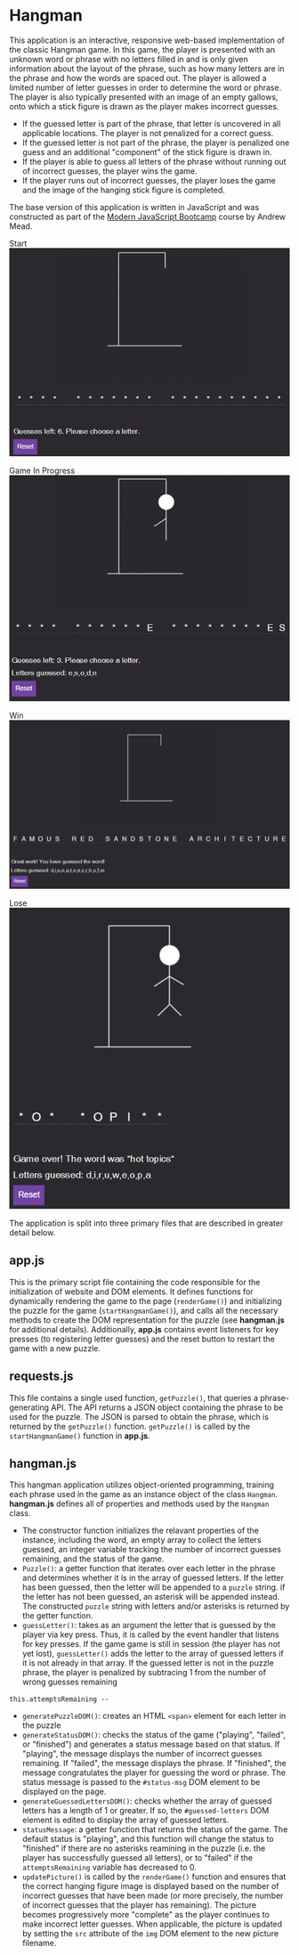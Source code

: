 # Hangman

This application is an interactive, responsive web-based implementation of the classic Hangman game. In this game, the player is presented with an unknown word or phrase with no letters filled in and is only given information about the layout of the phrase, such as how many letters are in the phrase and how the words are spaced out. The player is allowed a limited number of letter guesses in order to determine the word or phrase. The player is also typically presented with an image of an empty gallows, onto which a stick figure is drawn as the player makes incorrect guesses.

- If the guessed letter is part of the phrase, that letter is uncovered in all applicable locations. The player is not penalized for a correct guess.
- If the guessed letter is not part of the phrase, the player is penalized one guess and an additional "component" of the stick figure is drawn in.
- If the player is able to guess all letters of the phrase without running out of incorrect guesses, the player wins the game.
- If the player runs out of incorrect guesses, the player loses the game and the image of the hanging stick figure is completed.


The base version of this application is written in JavaScript and was constructed as part of the [Modern JavaScript Bootcamp](https://www.udemy.com/course/modern-javascript/) course by Andrew Mead. 

Start
![start](/images/hangman_start.PNG)

Game In Progress
![inprogress](/images/hangman_in_progress.PNG)

Win
![win](/images/hangman_win.PNG)

Lose
![lose](/images/hangman_lose.PNG)

The application is split into three primary files that are described in greater detail below.

## app.js
This is the primary script file containing the code responsible for the initialization of website and DOM elements. It defines functions for dynamically rendering the game to the page (`renderGame()`) and initializing the puzzle for the game (`startHangmanGame()`), and calls all the necessary methods to create the DOM representation for the puzzle (see **hangman.js** for additional details). Additionally, **app.js** contains event listeners for key presses (to registering letter guesses) and the reset button to restart the game with a new puzzle. 

## requests.js
This file contains a single used function, `getPuzzle()`, that queries a phrase-generating API. The API returns a JSON object containing the phrase to be used for the puzzle. The JSON is parsed to obtain the phrase, which is returned by the `getPuzzle()` function. `getPuzzle()` is called by the `startHangmanGame()` function in **app.js**.

## hangman.js
This hangman application utilizes object-oriented programming, training each phrase used in the game as an instance object of the class `Hangman`. **hangman.js** defines all of properties and methods used by the `Hangman` class.
- The constructor function initializes the relavant properties of the instance, including the word, an empty array to collect the letters guessed, an integer variable tracking the number of incorrect guesses remaining, and the status of the game. 
- `Puzzle()`: a getter function that iterates over each letter in the phrase and determines whether it is in the array of guessed letters. If the letter has been guessed, then the letter will be appended to a `puzzle` string. if the letter has not been guessed, an asterisk will be appended instead. The constructed `puzzle` string with letters and/or asterisks is returned by the getter function. 
- `guessLetter()`: takes as an argument the letter that is guessed by the player via key press. Thus, it is called by the event handler that listens for key presses. If the game game is still in session (the player has not yet lost), `guessLetter()` adds the letter to the array of guessed letters if it is not already in that array. If the guessed letter is not in the puzzle phrase, the player is penalized by subtracing 1 from the number of wrong guesses remaining 
```
this.attemptsRemaining --
```
- `generatePuzzleDOM()`: creates an HTML `<span>` element for each letter in the puzzle
- `generateStatusDOM()`: checks the status of the game ("playing", "failed", or "finished") and generates a status message based on that status. If "playing", the message displays the number of incorrect guesses remaining. If "failed", the message displays the phrase. If "finished", the message congratulates the player for guessing the word or phrase. The status message is passed to the `#status-msg` DOM element to be displayed on the page.
- `generateGuessedLettersDOM()`: checks whether the array of guessed letters has a length of 1 or greater. If so, the `#guessed-letters` DOM element is edited to display the array of guessed letters.
- `statusMessage`: a getter function that returns the status of the game. The default status is "playing", and this function will change the status to "finished" if there are no asterisks reamining in the puzzle (i.e. the player has successfully guessed all letters), or to "failed" if the `attemptsRemaining` variable has decreased to 0.
- `updatePicture()` is called by the `renderGame()` function and ensures that the correct hanging figure image is displayed based on the number of incorrect guesses that have been made (or more precisely, the number of incorrect guesses that the player has remaining). The picture becomes progressively more "complete" as the player continues to make incorrect letter guesses. When applicable, the picture is updated by setting the `src` attribute of the `img` DOM element to the new picture filename.